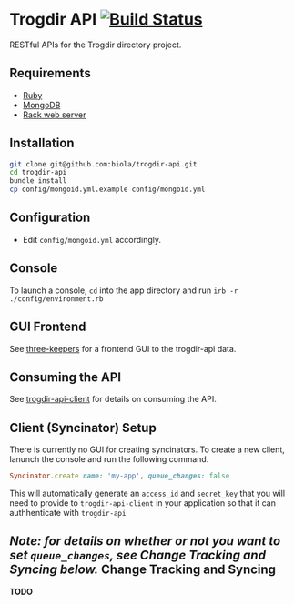 Trogdir API [![Build Status](https://travis-ci.org/biola/trogdir-api.png)](https://travis-ci.org/biola/trogdir-api)
===========
RESTful APIs for the Trogdir directory project.

Requirements
------------
- [Ruby](https://www.ruby-lang.org)
- [MongoDB](https://www.mongodb.org)
- [Rack web server](http://rack.github.io)

Installation
------------
```bash
git clone git@github.com:biola/trogdir-api.git
cd trogdir-api
bundle install
cp config/mongoid.yml.example config/mongoid.yml
```

Configuration
-------------
- Edit `config/mongoid.yml` accordingly.

Console
-------
To launch a console, `cd` into the app directory and run `irb -r ./config/environment.rb`

GUI Frontend
------------
See [three-keepers](https://github.com/biola/three-keepers) for a frontend GUI to the trogdir-api data.

Consuming the API
-----------------
See [trogdir-api-client](https://github.com/biola/trogdir-api-client) for details on consuming the API.

Client (Syncinator) Setup
------------
There is currently no GUI for creating syncinators. To create a new client, lanunch the console and run the following command.
```ruby
Syncinator.create name: 'my-app', queue_changes: false
```
This will automatically generate an `access_id` and `secret_key` that you will need to provide to `trogdir-api-client` in your application so that it can authhenticate with `trogdir-api`

_Note: for details on whether or not you want to set `queue_changes`, see **Change Tracking and Syncing** below._
Change Tracking and Syncing
---------------------------
__TODO__
